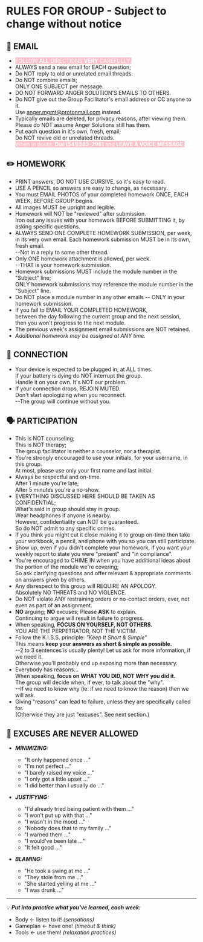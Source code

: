 RULES FOR GROUP - Subject to change without notice
===============

📨 EMAIL
--------

* <span style="background:pink;color:white">FOLLOW **ALL** DIRECTIONS **VERY** CAREFULLY.</span>
* ALWAYS send a new email for EACH question;
* Do NOT reply to old or unrelated email threads.
* Do NOT combine emails;  
  ONLY ONE SUBJECT per message.
* DO NOT FORWARD ANGER SOLUTION'S EMAILS TO OTHERS.
* Do NOT give out the Group Facilitator's email address or CC anyone to it.  
  Use anger.mgmt@protonmail.com instead.
* Typically emails are deleted, for privacy reasons, after viewing them.  
  Please do NOT assume Anger Solutions still has them.
* Put each question in it's own, fresh, email;  
  Do NOT revive old or unrelated threads.  
  <span style="background:pink;color:white">When in doubt: **Dial (541)383-2961** and **LEAVE A VOICE MESSAGE.**</span>


✏️ HOMEWORK
-----------

* PRINT answers, DO NOT USE CURSIVE, so it's easy to read.
* USE A PENCIL so answers are easy to change, as necessary.
* You must EMAIL PHOTOS of your completed homework ONCE, EACH WEEK, BEFORE GROUP begins.
* All images MUST be upright and legible.
* Homework will NOT be "reviewed" after submission.  
  Iron out any issues with your homework BEFORE SUBMITTING it, by asking specific questions.
* ALWAYS SEND ONE COMPLETE HOMEWORK SUBMISSION, per week, in its very own email.
  Each homework submission MUST be in its own, fresh email.  
  --Not in a reply to some other thread.
* Only ONE homework attachment is allowed, per week.  
  --THAT is your homework submission.
* Homework submissions MUST include the module number in the "Subject" line;  
  ONLY homework submissions may reference the module number in the "Subject" line.
* Do NOT place a module number in any other emails -- ONLY in your homework submission.
* If you fail to EMAIL YOUR COMPLETED HOMEWORK,  
  between the day following the current group and the next session,  
  then you won't progress to the next module.
* The previous week's assignment email submissions are NOT retained.
* _Additional homework may be assigned at ANY time._


📶 CONNECTION
-------------

* Your device is expected to be plugged in, at ALL times.  
  If your battery is dying do NOT interrupt the group.  
  Handle it on your own. It's NOT our problem.  
* If your connection drops, REJOIN MUTED.  
  Don't start apologizing when you reconnect.  
  --The group will continue without you.


🗣️ PARTICIPATION
----------------

* This is NOT counseling;  
  This is NOT therapy;  
  The group facilitator is neither a counselor, nor a therapist.
* You're strongly encouraged to use your initials, for your username, in this group.  
  At most, please use only your first name and last initial.
* Always be respectful and on-time.  
  After 1 minute you're late;  
  After 5 minutes you're a no-show.
* EVERYTHING DISCUSSED HERE SHOULD BE TAKEN AS CONFIDENTIAL;  
  What's said in group should stay in group.  
  Wear headphones if anyone is nearby.  
  However, confidentiality can NOT be guaranteed.  
  So do NOT admit to any specific crimes.  
* If you think you might cut it close making it to group on-time then take your workbook, a pencil, and phone with you so you can still participate.
* Show up, even if you didn't complete your homework, if you want your weekly report to state you were "present" and "in compliance".
* You're encouraged to CHIME IN when you have additional ideas about the portion of the module we're covering;  
  So ask clarifying questions and offer relevant & appropriate comments on answers given by others.
* Any disrespect to this group will REQUIRE AN APOLOGY.  
  Absolutely NO THREATS and NO VIOLENCE.
* Do NOT violate ANY restraining orders or no-contact orders, ever, not even as part of an assignment.
* **NO** arguing; **NO** excuses; Please **ASK** to explain.  
  Continuing to argue will result in failure to progress.
* When speaking, **FOCUS ON YOURSELF, NOT OTHERS.**  
  YOU ARE THE PERPETRATOR, NOT THE VICTIM.
* Follow the K.I.S.S. principle: _"Keep It Short & Simple"_  
  This means **keep your answers as short & simple as possible.**  
  --2 to 3 sentences is usually plenty! Let us ask for more information, if we need it.  
  Otherwise you'll probably end up exposing more than necessary.
* Everybody has reasons...  
  When speaking, **focus on WHAT YOU DID, NOT WHY you did it.**  
  The group will decide when, if ever, to talk about the "why".  
  --If we need to know why (ie. if we need to know the reason) then we will ask.
* Giving "reasons" can lead to failure, unless they are specifically called for.  
  (Otherwise they are just "excuses".  See next section.)


🚯 EXCUSES ARE NEVER ALLOWED
----------------------------

* ***MINIMIZING:***
    - "It only happened once ..."
    - "I'm not perfect ..."
    - "I barely raised my voice ..."
    - "I only got a little upset ..."
    - "I did better than I usually do ..."

* ***JUSTIFYING:***
    - "I'd already tried being patient with them ..."
    - "I won't put up with that ..."
    - "I wasn't in the mood ..."
    - "Nobody does that to my family ..."
    - "I warned them ..."
    - "I would've been late ..."
    - "It felt good ..."

* ***BLAMING:***
    - "He took a swing at me ..."
    - "They stole from me ..."
    - "She started yelling at me ..."
    - "I was drunk ..."

---

💡 ***Put into practice what you've learned, each week:***
- Body \<- listen to it! _(sensations)_
- Gameplan \<- have one! _(timeout & think)_
- Tools \<- use them! _(relaxation practices)_

